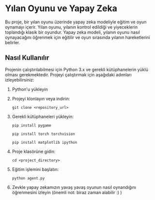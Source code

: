 # Yılan Oyunu ve Yapay Zeka

Bu proje, bir yılan oyunu üzerinde yapay zeka modeliyle eğitim ve oyun oynamayı içerir. Yılan oyunu, yılanın kontrol edildiği ve yiyeceklerin toplandığı klasik bir oyundur. Yapay zeka modeli, yılanın oyunu nasıl oynayacağını öğrenmek için eğitilir ve oyun sırasında yılanın hareketlerini belirler.

## Nasıl Kullanılır

Projenin çalıştırılabilmesi için Python 3.x ve gerekli kütüphanelerin yüklü olması gerekmektedir. Projeyi çalıştırmak için aşağıdaki adımları izleyebilirsiniz:

1. Python'u yükleyin
2. Projeyi klonlayın veya indirin:

   ```
   git clone <repository_url>
   ```
3. Gerekli kütüphaneleri yükleyin:

   ```
   pip install pygame
   ```
   ```
   pip install torch torchvision
   ```
   ```
   pip install matplotlib ipython
   ```
4. Proje klasörüne gidin:

   ```
   cd <project_directory>
   ```
5. Eğitim işlemini başlatın:

   ```
   python agent.py
   ```
6. Zevkle yapay zekamızın yavaş yavaş oyunun nasıl oynandığını öğrenmesini izleyin (önemli not: biraz zaman alabilir :) )
